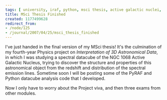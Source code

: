 ```yaml
---
tags: [ university, iraf, python, msci thesis, active galactic nuclei, finished ]
title: MSci Thesis Finished
created: 1177499628
redirect_from:
- /node/125
- /journal/2007/04/25/msci_thesis_finished
---
```

I've just handed in the final version of my MSci thesis! It's the culmination of
my fourth-year Physics project on _Interpretation of 3D Astronomical Data_, in
which I was studying a spectral datacube of the NGC 1068 Active Galactic
Nucleus, trying to discover the structure and properties of this astronomical
object from the redshift and distribution of the spectral emission lines.<!--break-->
Sometime soon I will be posting some of the PyRAF and Python datacube analysis
code that I developed.

Now I only have to worry about the Project viva, and then three exams from other
modules.